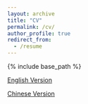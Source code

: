 ```yaml
---
layout: archive
title: "CV"
permalink: /cv/
author_profile: true
redirect_from:
  - /resume
---
```


{% include base_path %}

[English Version](https://qianruhuang.github.io/files/Resume_E.pdf)

[Chinese Version](https://qianruhuang.github.io/files/Resume_C.pdf)

